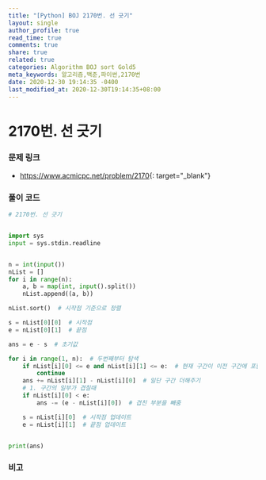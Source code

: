 ```yaml
---
title: "[Python] BOJ 2170번. 선 긋기"
layout: single
author_profile: true
read_time: true
comments: true
share: true
related: true
categories: Algorithm BOJ sort Gold5
meta_keywords: 알고리즘,백준,파이썬,2170번
date: 2020-12-30 19:14:35 -0400
last_modified_at: 2020-12-30T19:14:35+08:00
---
```


# 2170번. 선 긋기

### 문제 링크
- <https://www.acmicpc.net/problem/2170>{: target="\_blank"}

### 풀이 코드

```python
# 2170번. 선 긋기


import sys
input = sys.stdin.readline


n = int(input())
nList = []
for i in range(n):
    a, b = map(int, input().split())
    nList.append((a, b))

nList.sort()  # 시작점 기준으로 정렬

s = nList[0][0]  # 시작점
e = nList[0][1]  # 끝점

ans = e - s  # 초기값

for i in range(1, n):  # 두번째부터 탐색
    if nList[i][0] <= e and nList[i][1] <= e:  # 현재 구간이 이전 구간에 포함되면
        continue
    ans += nList[i][1] - nList[i][0]  # 일단 구간 더해주기
    # 1. 구간의 일부가 겹칠때
    if nList[i][0] < e:
        ans -= (e - nList[i][0])  # 겹친 부분을 빼줌

    s = nList[i][0]  # 시작점 업데이트
    e = nList[i][1]  # 끝점 업데이트


print(ans)
```

### 비고